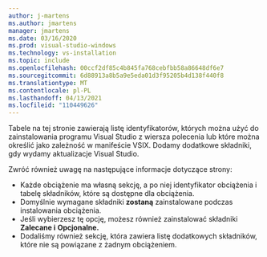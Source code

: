 ```yaml
---
author: j-martens
ms.author: jmartens
manager: jmartens
ms.date: 03/16/2020
ms.prod: visual-studio-windows
ms.technology: vs-installation
ms.topic: include
ms.openlocfilehash: 00ccf2df85c4b845fa768cebfbb58a86648df6e7
ms.sourcegitcommit: 6d88913a8b5a9e5eda01d3f95205b4d138f440f8
ms.translationtype: MT
ms.contentlocale: pl-PL
ms.lasthandoff: 04/13/2021
ms.locfileid: "110449626"
---
```

Tabele na tej stronie zawierają listę identyfikatorów, których można użyć do zainstalowania programu Visual Studio z wiersza polecenia lub które można określić jako zależność w manifeście VSIX. Dodamy dodatkowe składniki, gdy wydamy aktualizacje Visual Studio.

Zwróć również uwagę na następujące informacje dotyczące strony:

* Każde obciążenie ma własną sekcję, a po niej identyfikator obciążenia i tabelę składników, które są dostępne dla obciążenia.
* Domyślnie wymagane składniki **zostaną** zainstalowane podczas instalowania obciążenia.
* Jeśli wybierzesz tę opcję, możesz również zainstalować składniki **Zalecane i** **Opcjonalne.**
* Dodaliśmy również sekcję, która zawiera listę dodatkowych składników, które nie są powiązane z żadnym obciążeniem.
